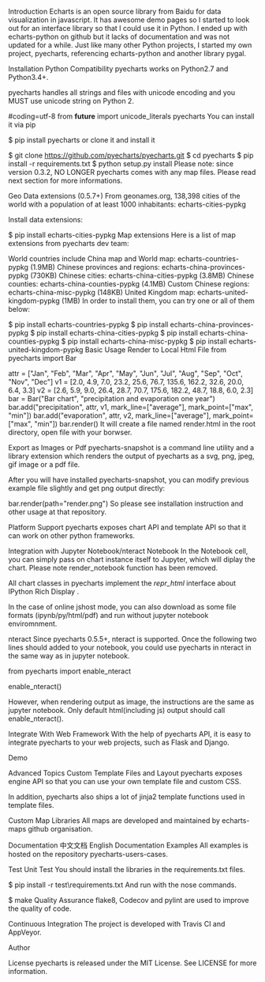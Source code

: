 Introduction
Echarts is an open source library from Baidu for data visualization in javascript. It has awesome demo pages so I started to look out for an interface library so that I could use it in Python. I ended up with echarts-python on github but it lacks of documentation and was not updated for a while. Just like many other Python projects, I started my own project, pyecharts, referencing echarts-python and another library pygal.

Installation
Python Compatibility
pyecharts works on Python2.7 and Python3.4+.

pyecharts handles all strings and files with unicode encoding and you MUST use unicode string on Python 2.

#coding=utf-8
from __future__ import unicode_literals
pyecharts
You can install it via pip

$ pip install pyecharts
or clone it and install it

$ git clone https://github.com/pyecharts/pyecharts.git
$ cd pyecharts
$ pip install -r requirements.txt
$ python setup.py install
Please note: since version 0.3.2, NO LONGER pyecharts comes with any map files. Please read next section for more informations.

Geo Data extensions (0.5.7+)
From geonames.org, 138,398 cities of the world with a population of at least 1000 inhabitants: echarts-cities-pypkg

Install data extensions:

$ pip install echarts-cities-pypkg
Map extensions
Here is a list of map extensions from pyecharts dev team:

World countries include China map and World map: echarts-countries-pypkg (1.9MB)
Chinese provinces and regions: echarts-china-provinces-pypkg (730KB)
Chinese cities: echarts-china-cities-pypkg (3.8MB)
Chinese counties: echarts-china-counties-pypkg (4.1MB)
Custom Chinese regions: echarts-china-misc-pypkg (148KB)
United Kingdom map: echarts-united-kingdom-pypkg (1MB)
In order to install them, you can try one or all of them below:

$ pip install echarts-countries-pypkg
$ pip install echarts-china-provinces-pypkg
$ pip install echarts-china-cities-pypkg
$ pip install echarts-china-counties-pypkg
$ pip install echarts-china-misc-pypkg
$ pip install echarts-united-kingdom-pypkg
Basic Usage
Render to Local Html File
from pyecharts import Bar

attr = ["Jan", "Feb", "Mar", "Apr", "May", "Jun", "Jul", "Aug", "Sep", "Oct", "Nov", "Dec"]
v1 = [2.0, 4.9, 7.0, 23.2, 25.6, 76.7, 135.6, 162.2, 32.6, 20.0, 6.4, 3.3]
v2 = [2.6, 5.9, 9.0, 26.4, 28.7, 70.7, 175.6, 182.2, 48.7, 18.8, 6.0, 2.3]
bar = Bar("Bar chart", "precipitation and evaporation one year")
bar.add("precipitation", attr, v1, mark_line=["average"], mark_point=["max", "min"])
bar.add("evaporation", attr, v2, mark_line=["average"], mark_point=["max", "min"])
bar.render()
It will create a file named render.html in the root directory, open file with your borwser.



Export as Images or Pdf
pyecharts-snapshot is a command line utility and a library extension which renders the output of pyecharts as a svg, png, jpeg, gif image or a pdf file.

After you will have installed pyecharts-snapshot, you can modify previous example file slightly and get png output directly:

bar.render(path="render.png")
So please see installation instruction and other usage at that repository.

Platform Support
pyecharts exposes chart API and template API so that it can work on other python frameworks.

Integration with Jupyter Notebook/nteract
Notebook
In the Notebook cell, you can simply pass on chart instance itself to Jupyter, which will diplay the chart. Please note render_notebook function has been removed.

All chart classes in pyecharts implement the _repr_html_ interface about IPython Rich Display .

In the case of online jshost mode, you can also download as some file formats (ipynb/py/html/pdf) and run without jupyter notebook enviromnment.



nteract
Since pyecharts 0.5.5+, nteract is supported. Once the following two lines should added to your notebook, you could use pyecharts in nteract in the same way as in jupyter notebook.

from pyecharts import enable_nteract

enable_nteract()


However, when rendering output as image, the instructions are the same as jupyter notebook. Only default html(including js) output should call enable_nteract().

Integrate With Web Framework
With the help of pyecharts API, it is easy to integrate pyecharts to your web projects, such as Flask and Django.

Demo



Advanced Topics
Custom Template Files and Layout
pyecharts exposes engine API so that you can use your own template file and custom CSS.

In addition, pyecharts also ships a lot of jinja2 template functions used in template files.

Custom Map Libraries
All maps are developed and maintained by echarts-maps github organisation.

Documentation
中文文档
English Documentation
Examples
All examples is hosted on the repository pyecharts-users-cases.

Test
Unit Test
You should install the libraries in the requirements.txt files.

$ pip install -r test\requirements.txt
And run with the nose commands.

$ make
Quality Assurance
flake8, Codecov and pylint are used to improve the quality of code.

Continuous Integration
The project is developed with Travis CI and AppVeyor.

Author


License
pyecharts is released under the MIT License. See LICENSE for more information.